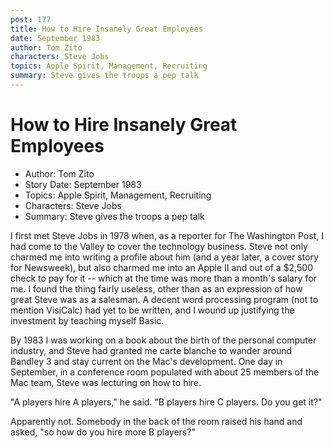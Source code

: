 ```yaml
---
post: 177
title: How to Hire Insanely Great Employees
date: September 1983
author: Tom Zito
characters: Steve Jobs
topics: Apple Spirit, Management, Recruiting
summary: Steve gives the troops a pep talk
---
```


# How to Hire Insanely Great Employees
* Author: Tom Zito
* Story Date: September 1983
* Topics: Apple Spirit, Management, Recruiting
* Characters: Steve Jobs
* Summary: Steve gives the troops a pep talk

I first met Steve Jobs in 1978 when, as a reporter for The Washington Post, I had come to the Valley to cover the technology business.  Steve not only charmed me into writing a profile about him  (and a year later, a cover story for Newsweek), but also charmed me into an Apple II and out of a $2,500 check to pay for it -- which at the time was more than a month's salary for me.  I found the thing fairly useless, other than as an expression of how great Steve was as a salesman.   A decent word processing program (not to mention VisiCalc) had yet to be written, and I wound up justifying the investment by teaching myself Basic.


By 1983 I was working on a book about the birth of the personal computer industry, and Steve had granted me carte blanche to wander around Bandley 3 and stay current on the Mac's development.  One day in September, in a conference room populated with about 25 members of the Mac team, Steve was lecturing on how to hire.

"A players hire A players," he said.  "B players hire C players. Do you get it?"

Apparently not.  Somebody in the back of the room raised his hand and asked, "so how do you hire more B players?"

